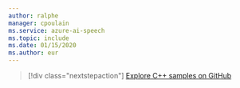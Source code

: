 ```yaml
---
author: ralphe
manager: cpoulain
ms.service: azure-ai-speech
ms.topic: include
ms.date: 01/15/2020
ms.author: eur
---
```


> [!div class="nextstepaction"]
> [Explore C++ samples on GitHub](https://aka.ms/speech/github-cpp)
